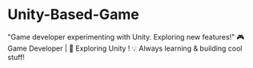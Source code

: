 # Unity-Based-Game
"Game developer experimenting with Unity. Exploring new features!"
🎮 Game Developer | 🚀 Exploring Unity ! 💡 Always learning &amp; building cool stuff!
